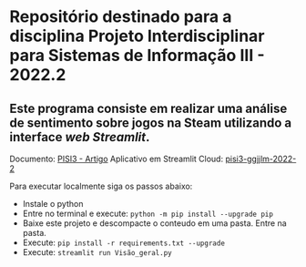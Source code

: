 # **Repositório destinado para a disciplina Projeto Interdisciplinar para Sistemas de Informação III - 2022.2**

## Este programa consiste em realizar uma análise de sentimento sobre jogos na Steam utilizando a interface _web Streamlit_.

Documento: [PISI3 - Artigo](https://docs.google.com/document/d/151L1pRvdYTNYcvONrVlpuCh6-HuasvvWEu3KfF5aM-4)
Aplicativo em Streamlit Cloud: [pisi3-ggjjlm-2022-2](https://pisi3-ggjjlm-2022-2.streamlit.app/)

Para executar localmente siga os passos abaixo:
- Instale o python
- Entre no terminal e execute: ``python -m pip install --upgrade pip``
- Baixe este projeto e descompacte o conteudo em uma pasta. Entre na pasta.
- Execute: ``pip install -r requirements.txt --upgrade``
- Execute: ``streamlit run Visão_geral.py``
